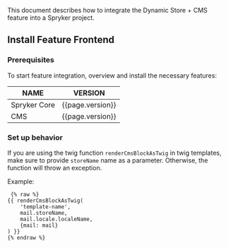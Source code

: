 
This document describes how to integrate the Dynamic Store + CMS feature into a Spryker project.

## Install Feature Frontend

### Prerequisites

To start feature integration, overview and install the necessary features:

| NAME | VERSION |  
| --- | --- | 
| Spryker Core | {{page.version}} | 
| CMS | {{page.version}} |

### Set up behavior

If you are using the twig function `renderCmsBlockAsTwig` in twig templates, make sure to provide `storeName` name as a parameter. Otherwise, the function will throw an exception.

Example:
```twig
 {% raw %}
{{ renderCmsBlockAsTwig(
    'template-name',
    mail.storeName,
    mail.locale.localeName,
    {mail: mail}
) }}
{% endraw %}
```
